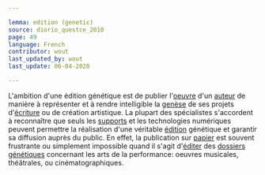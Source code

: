 ```yaml
---

lemma: edition (genetic)
source: diorio_questce_2010
page: 49
language: French
contributor: wout
last_updated_by: wout
last_update: 06-04-2020

---
```


L'ambition d'une édition génétique est de publier l'[oeuvre](work.html) d'un [auteur](author.html) de manière à représenter et à rendre intelligible la [genèse](genesis.html) de ses projets d'[écriture](writingProcess.html) ou de création artistique. La plupart des spécialistes s'accordent à reconnaître que seuls les [supports](textCarrier.html) et les technologies numériques peuvent permettre la réalisation d'une véritable [édition](editionScholarly.html) génétique et garantir sa diffusion auprès du public. En effet, la publication sur [papier](paper.html) est souvent frustrante ou simplement impossible quand il s'agit d'[éditer](editingScholarly.html) des [dossiers génétiques](geneticDossier.html) concernant les arts de la performance: oeuvres musicales, théâtrales, ou cinématographiques.
